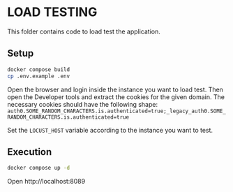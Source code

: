# LOAD TESTING
This folder contains code to load test the application.

## Setup
```bash
docker compose build
cp .env.example .env
```

Open the browser and login inside the instance you want to load test. Then open the Developer tools and extract the cookies for the given domain. The necessary cookies should have the following shape: `auth0.SOME_RANDOM_CHARACTERS.is.authenticated=true;_legacy_auth0.SOME_RANDOM_CHARACTERS.is.authenticated=true`

Set the `LOCUST_HOST` variable according to the instance you want to test.

## Execution
```bash
docker compose up -d
```

Open http://localhost:8089
